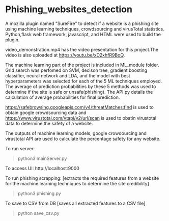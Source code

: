 # Phishing_websites_detection
A mozilla plugin named "SureFire" to detect if a website is a phishing site using machine learning techniques, crowdsourcing and virusTotal statistics. Python,flask web framework, javascript, and HTML were used to build the plugin. 

video_demonstration.mp4 has the video presentation for this project.The video is also uploaded at https://youtu.be/xD2xhfR9BoQ.

The machine learning part of the project is included in ML_module folder. Grid search was perfomed on SVM, decison tree, gradient boosting classifier, neural network and LDA, and the model with best hyperparameters was selected for each of the 5 ML techniques employed. The average of prediction probabilities by these 5 methods was used to determine if the site is safe or unsafe(phishing). The API.py details the calculation of average probabilities for final prediction.

https://safebrowsing.googleapis.com/v4/threatMatches:find is used to obtain google crowdsourcing data and https://www.virustotal.com/vtapi/v2/url/scan is used to obatin virustotal data to determine the safety of a website. 

The outputs of machine learning models, google crowdourcing and virustotal API are used to calculate the percentage safety for any website.

To run server:
>python3 mainServer.py

To access UI:
http://localhost:9000

To run phishing scrapping: [extracts the required features from a website for the machine learning techniques to determine the site credibility]
>python3 phishing.py

To save to CSV from DB [saves all extracted features to a CSV file]
>python save_csv.py
